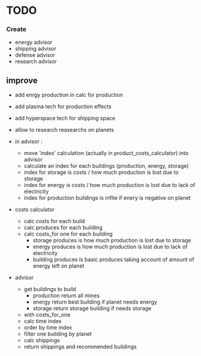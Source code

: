 # TODO

### Create

- energy advisor
- shipping advisor
- defense advisor
- research advisor

## improve

- add enrgy production in calc for production
- add plasma tech for production effects
- add hyperspace tech for shipping space
- allow to research reasearchs on planets

- in advisor :
  - move 'index' calculation (actually in product_costs_calculator) into advisor
  - calculate an index for each buildings (production, energy, storage)
  - index for storage is costs / how much production is lost due to storage
  - index for energy is costs / how much production is lost due to lack of electricity
  - index for production buildings is infite if enery is negative on planet

- costs calculator
  - calc costs for each build
  - calc produces for each building
  - calc costs_for one for each building
    - storage produces is how much production is lost due to storage
    - energy produces is how much production is lost due to lack of electricity
    - building produces is basic produces taking account of amount of energy left on planet
- advisor
  - get buildings to build
    - production return all mines
    - energy return best building if planet needs energy
    - storage return storage building if needs storage
  - with costs_for_one
  - calc time index
  - order by time index
  - filter one building by planet
  - calc shippings
  - return shippings and recommended buildings
